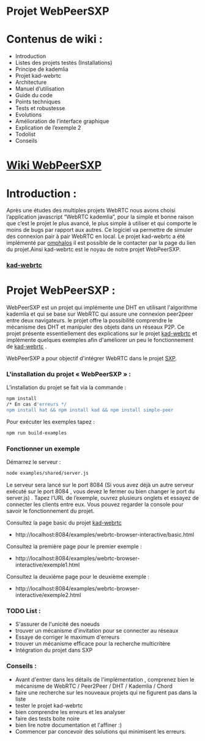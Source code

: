 # Projet WebPeerSXP

# Contenus de wiki :
- Introduction
- Listes des projets testés (Installations)
- Principe de kademlia
- Projet kad-webrtc
- Architecture 
- Manuel d’utilisation
- Guide du code
- Points techniques
- Tests et robustesse
- Evolutions
- Amélioration de l’interface graphique
- Explication de l’exemple 2
- Todolist
- Conseils

# [Wiki WebPeerSXP](https://github.com/yassinebj3/GL-WebPeerSXP/wiki/Projet-WebPeerSXP)

# Introduction : 
Après une études des multiples projets WebRTC nous avons choisi l’application javascript “WebRTC kademlia”, pour la simple et bonne raison que c’est le projet le plus avancé, le plus simple à utiliser et qui comporte le moins de bugs par rapport aux autres. Ce logiciel va permettre de simuler des connexion pair à pair WebRTC en local. Le projet kad-webrtc a été implémenté par [omphalos](https://github.com/omphalos)  il est possible de le contacter par la page du lien du projet.Ainsi kad-webrtc est le noyau de notre projet WebPeerSXP.

### [kad-webrtc](https://github.com/kadtools/kad-webrtc) 



# Projet WebPeerSXP : 
WebPeerSXP est un projet qui implémente une DHT en utilisant l'algorithme kademlia et qui se base sur WebRTC qui assure une connexion peer2peer entre deux navigateurs.
le projet offre la possibilité comprendre le mécanisme des DHT et manipuler des objets dans un réseaux P2P. 
Ce projet présente essentiellement des explications sur le projet [kad-webrtc](https://github.com/kadtools/kad-webrtc) et implémente quelques exemples afin d'améliorer un peu le fonctionnement de [kad-webrtc](https://github.com/kadtools/kad-webrtc) .

WebPeerSXP a pour objectif d'intégrer WebRTC dans le projet [SXP](https://github.com/pja35/SXP). 

### L'installation du projet « WebPeerSXP » : 
L’installation du projet se fait via la commande :
```sh
npm install  
/* En cas d'erreurs */
npm install hat && npm install kad && npm install simple-peer
```
Pour exécuter les exemples tapez : 
```sh
npm run build-examples 
```

### Fonctionner un exemple

Démarrez le serveur :
```sh
node examples/shared/server.js
```

Le serveur sera lancé sur le port 8084 (Si vous avez déjà un autre serveur exécuté sur le port 8084 , vous devez le fermer ou bien changer le port du server.js) . 
Tapez l’URL de l’exemple, ouvrez plusieurs onglets et essayez de connecter les clients entre eux.
Vous pouvez regarder la console pour savoir le fonctionnement du projet.

Consultez la page basic du projet [kad-webrtc](https://github.com/kadtools/kad-webrtc)

- http://localhost:8084/examples/webrtc-browser-interactive/basic.html

Consultez la première page pour le premier exemple :

- http://localhost:8084/examples/webrtc-browser-interactive/exemple1.html

Consultez la deuxième page pour le deuxième exemple :

- http://localhost:8084/examples/webrtc-browser-interactive/exemple2.html

### TODO List : 
- S'assurer de l'unicité des noeuds 
- trouver un mécanisme d'invitation pour se connecter au réseaux
- Essaye de corriger le maximum d'erreurs 
- trouver un mécanisme efficace pour la recherche multicritère 
- Intégration du projet dans SXP 

### Conseils : 
- Avant d'entrer dans les détails de l'implémentation , comprenez bien le mécanisme de   WebRTC / Peer2Peer / DHT / Kademlia / Chord
- faire une recherche sur les nouveaux projets qui ne figurent pas dans la liste 
- tester le projet kad-webrtc 
- bien comprendre les erreurs et les analyser 
- faire des tests boite noire 
- bien lire notre documentation et l'affiner :) 
- Commencer par concevoir des solutions qui minimisent les erreurs. 






